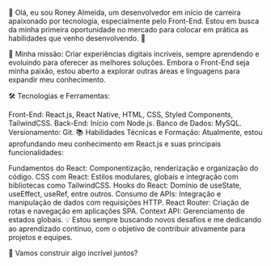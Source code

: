 👋 Olá, eu sou Roney Almeida, um desenvolvedor em início de carreira apaixonado por tecnologia, especialmente pelo Front-End. Estou em busca da minha primeira oportunidade no mercado para colocar em prática as habilidades que venho desenvolvendo. 🚀

🎯 Minha missão: Criar experiências digitais incríveis, sempre aprendendo e evoluindo para oferecer as melhores soluções. Embora o Front-End seja minha paixão, estou aberto a explorar outras áreas e linguagens para expandir meu conhecimento.

🛠️ Tecnologias e Ferramentas:

Front-End: React.js, React Native, HTML, CSS, Styled Components, TailwindCSS.
Back-End: Início com Node.js.
Banco de Dados: MySQL.
Versionamento: Git.
📚 Habilidades Técnicas e Formação:
Atualmente, estou aprofundando meu conhecimento em React.js e suas principais funcionalidades:

Fundamentos do React: Componentização, renderização e organização do código.
CSS com React: Estilos modulares, globais e integração com bibliotecas como TailwindCSS.
Hooks do React: Domínio de useState, useEffect, useRef, entre outros.
Consumo de APIs: Integração e manipulação de dados com requisições HTTP.
React Router: Criação de rotas e navegação em aplicações SPA.
Context API: Gerenciamento de estados globais.
💡 Estou sempre buscando novos desafios e me dedicando ao aprendizado contínuo, com o objetivo de contribuir ativamente para projetos e equipes.

🌟 Vamos construir algo incrível juntos?

